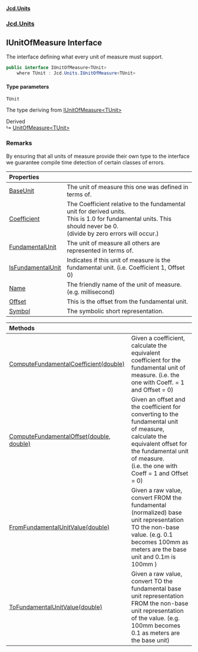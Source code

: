 #### [Jcd.Units](index.md 'index')
### [Jcd.Units](Jcd.Units.md 'Jcd.Units')

## IUnitOfMeasure<TUnit> Interface

The interface defining what every unit of measure must support.

```csharp
public interface IUnitOfMeasure<TUnit>
    where TUnit : Jcd.Units.IUnitOfMeasure<TUnit>
```
#### Type parameters

<a name='Jcd.Units.IUnitOfMeasure_TUnit_.TUnit'></a>

`TUnit`

The type deriving from [IUnitOfMeasure&lt;TUnit&gt;](IUnitOfMeasure_TUnit_.md 'Jcd.Units.IUnitOfMeasure<TUnit>')

Derived  
&#8627; [UnitOfMeasure&lt;TUnit&gt;](UnitOfMeasure_TUnit_.md 'Jcd.Units.UnitOfMeasure<TUnit>')

### Remarks
By ensuring that all units of measure provide their own type to the interface  
we guarantee compile time detection of certain classes of errors.

| Properties | |
| :--- | :--- |
| [BaseUnit](IUnitOfMeasure_TUnit_.BaseUnit.md 'Jcd.Units.IUnitOfMeasure<TUnit>.BaseUnit') | The unit of measure this one was defined in terms of. |
| [Coefficient](IUnitOfMeasure_TUnit_.Coefficient.md 'Jcd.Units.IUnitOfMeasure<TUnit>.Coefficient') | The Coefficient relative to the fundamental unit for derived units.<br/>This is 1.0 for fundamental units. This should never be 0.<br/>(divide by zero errors will occur.) |
| [FundamentalUnit](IUnitOfMeasure_TUnit_.FundamentalUnit.md 'Jcd.Units.IUnitOfMeasure<TUnit>.FundamentalUnit') | The unit of measure all others are represented in terms of. |
| [IsFundamentalUnit](IUnitOfMeasure_TUnit_.IsFundamentalUnit.md 'Jcd.Units.IUnitOfMeasure<TUnit>.IsFundamentalUnit') | Indicates if this unit of measure is the fundamental unit. (i.e. Coefficient 1, Offset 0) |
| [Name](IUnitOfMeasure_TUnit_.Name.md 'Jcd.Units.IUnitOfMeasure<TUnit>.Name') | The friendly name of the unit of measure. (e.g. millisecond) |
| [Offset](IUnitOfMeasure_TUnit_.Offset.md 'Jcd.Units.IUnitOfMeasure<TUnit>.Offset') | This is the offset from the fundamental unit. |
| [Symbol](IUnitOfMeasure_TUnit_.Symbol.md 'Jcd.Units.IUnitOfMeasure<TUnit>.Symbol') | The symbolic short representation. |

| Methods | |
| :--- | :--- |
| [ComputeFundamentalCoefficient(double)](IUnitOfMeasure_TUnit_.ComputeFundamentalCoefficient.tl0ngZGU2W+hcEjMFC0Ucw.md 'Jcd.Units.IUnitOfMeasure<TUnit>.ComputeFundamentalCoefficient(double)') | Given a coefficient, calculate the equivalent coefficient for the<br/>fundamental unit of measure. (i.e. the one with Coeff. = 1 and Offset = 0) |
| [ComputeFundamentalOffset(double, double)](IUnitOfMeasure_TUnit_.ComputeFundamentalOffset.dHShegAVwvw43wIz21vDUw.md 'Jcd.Units.IUnitOfMeasure<TUnit>.ComputeFundamentalOffset(double, double)') | Given an offset and the coefficient for converting to the fundamental unit<br/>of measure, calculate the equivalent offset for the fundamental unit of measure.<br/>(i.e. the one with Coeff = 1 and Offset = 0) |
| [FromFundamentalUnitValue(double)](IUnitOfMeasure_TUnit_.FromFundamentalUnitValue.HjMaJtc3CT4c+JTAgOGaqg.md 'Jcd.Units.IUnitOfMeasure<TUnit>.FromFundamentalUnitValue(double)') | Given a raw value, convert FROM the fundamental (normalized) base unit representation<br/>TO the non-base value. (e.g. 0.1  becomes 100mm as meters are the base<br/>unit and 0.1m is 100mm ) |
| [ToFundamentalUnitValue(double)](IUnitOfMeasure_TUnit_.ToFundamentalUnitValue.9rxgmUYTNn0R4fvkmnqVIA.md 'Jcd.Units.IUnitOfMeasure<TUnit>.ToFundamentalUnitValue(double)') | Given a raw value, convert TO the fundamental base unit representation<br/>FROM the non-base unit representation of  the value. (e.g. 100mm becomes<br/>0.1 as meters are the base unit) |

